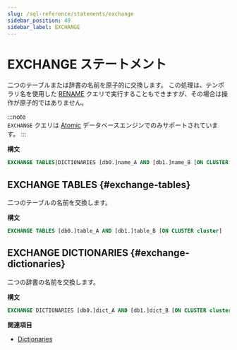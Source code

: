 ```yaml
---
slug: /sql-reference/statements/exchange
sidebar_position: 49
sidebar_label: EXCHANGE
---
```



# EXCHANGE ステートメント

二つのテーブルまたは辞書の名前を原子的に交換します。
この処理は、テンポラリ名を使用した [RENAME](./rename.md) クエリで実行することもできますが、その場合は操作が原子的ではありません。

:::note    
`EXCHANGE` クエリは [Atomic](../../engines/database-engines/atomic.md) データベースエンジンでのみサポートされています。
:::

**構文**

```sql
EXCHANGE TABLES|DICTIONARIES [db0.]name_A AND [db1.]name_B [ON CLUSTER cluster]
```

## EXCHANGE TABLES {#exchange-tables}

二つのテーブルの名前を交換します。

**構文**

```sql
EXCHANGE TABLES [db0.]table_A AND [db1.]table_B [ON CLUSTER cluster]
```

## EXCHANGE DICTIONARIES {#exchange-dictionaries}

二つの辞書の名前を交換します。

**構文**

```sql
EXCHANGE DICTIONARIES [db0.]dict_A AND [db1.]dict_B [ON CLUSTER cluster]
```

**関連項目**

- [Dictionaries](../../sql-reference/dictionaries/index.md)
